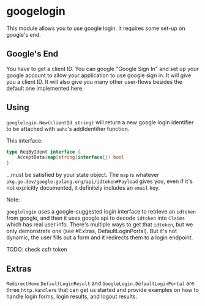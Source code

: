 # googelogin

This module allows you to use google login. It requires some set-up on google's end.

## Google's End

You have to get a client ID. You can google "Google Sign In" and set up your google account to allow your application to use google sign in. It will give you a client ID. It will also give you many other user-flows besides the default one implemented here.

## Using

`googlelogin.New(clientId string)` will return a new google login identifier to be attached with `uwho`'s addIdentifier function.


This interface: 

```go
type ReqByIdent interface {
	AcceptData(map[string]interface{}) bool
}
```

...must be satisfied by your state object. The `map` is whatever `pkg.go.dev/google.golang.org/api/idtoken#Payload` gives you, even if it's not explicitly documented, it definitely includes an `email` key.

Note:

`googlelogin` uses a google-suggested login interface to retrieve an `idtoken` from google, and then it uses google api to decode `idtoken` into `Claims` which has real user info. There's multiple ways to get that `idtoken`, but we only demonstrate one (see #Extras, DefaultLoginPortal). But it's not dynamic, the user fills out a form and it redirects them to a login endpoint.


TODO: check csfr token

## Extras

`RedirectHome` `DefaultLoginResult` and `GoogleLogin.DefaultLoginPortal` are three `http.Handler`s that can get us started and provide examples on how to handle login forms, login results, and logout results.
